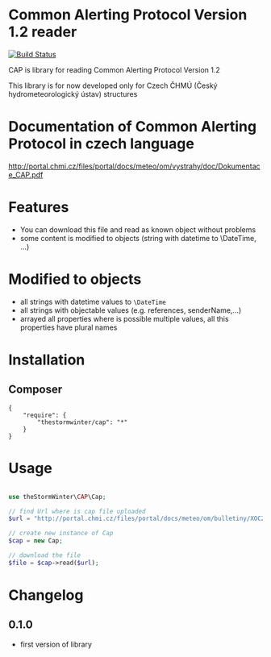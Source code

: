 # Common Alerting Protocol Version 1.2 reader

[![Build Status](https://travis-ci.com/theStormWinter/cap.svg?branch=master)](https://travis-ci.com/theStormWinter/cap)

CAP is library for reading Common Alerting Protocol Version 1.2

This library is for now developed only for Czech ČHMÚ (Český hydrometeorologický ústav) structures 

# Documentation of Common Alerting Protocol in czech language
http://portal.chmi.cz/files/portal/docs/meteo/om/vystrahy/doc/Dokumentace_CAP.pdf

# Features

 - You can download this file and read as known object without problems
 - some content is modified to objects (string with datetime to \DateTime, ...)
 
# Modified to objects

 - all strings with datetime values to ``\DateTime``
 - all strings with objectable values (e.g. references, senderName,...)
 - arrayed all properties where is possible multiple values, all this properties have plural names

# Installation

## Composer

    {
        "require": {
            "thestormwinter/cap": "*"
        }
    }

# Usage

```php

use theStormWinter\CAP\Cap;

// find Url where is cap file uploaded
$url = "http://portal.chmi.cz/files/portal/docs/meteo/om/bulletiny/XOCZ50_OKPR.xml";

// create new instance of Cap
$cap = new Cap;

// download the file
$file = $cap->read($url);


```

# Changelog

## 0.1.0

 - first version of library


